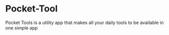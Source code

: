 # Pocket-Tool

Pocket Tools is a utility app that makes all your daily tools to be available in one simple app
